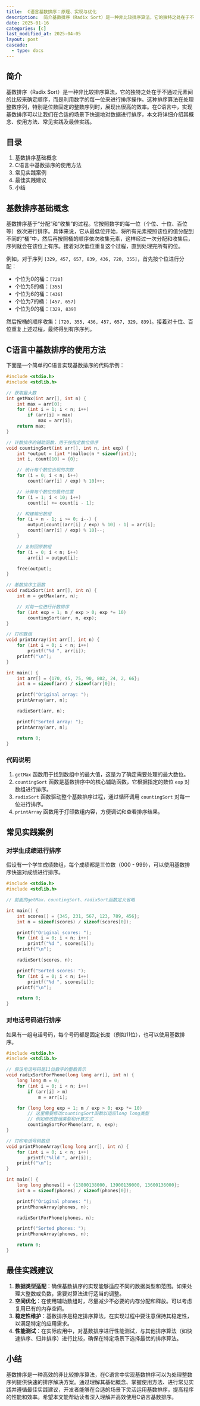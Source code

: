 ```yaml
---
title:  C语言基数排序：原理、实现与优化
description:  简介基数排序（Radix Sort）是一种非比较排序算法，它的独特之处在于不通过元素间的比较来确定顺序，而是利用数字的每一位来进行排序操作。这种排序算法在处理整数序列，特别是位数固定的整数序列时，展现出很高的效率。在C语言中，实现基数排序可以让我们在合适的场景下快速地对数据进行排序，本文将详细介绍其概念、使用方法、常见实践及最佳实践。
date: 2025-01-16
categories: [c]
last_modified_at: 2025-04-05 
layout: post
cascade:
  - type: docs
---
```



## 简介
基数排序（Radix Sort）是一种非比较排序算法，它的独特之处在于不通过元素间的比较来确定顺序，而是利用数字的每一位来进行排序操作。这种排序算法在处理整数序列，特别是位数固定的整数序列时，展现出很高的效率。在C语言中，实现基数排序可以让我们在合适的场景下快速地对数据进行排序，本文将详细介绍其概念、使用方法、常见实践及最佳实践。

## 目录
1. 基数排序基础概念
2. C语言中基数排序的使用方法
3. 常见实践案例
4. 最佳实践建议
5. 小结

## 基数排序基础概念
基数排序基于“分配”和“收集”的过程。它按照数字的每一位（个位、十位、百位等）依次进行排序。具体来说，它从最低位开始，将所有元素按照该位的值分配到不同的“桶”中，然后再按照桶的顺序依次收集元素，这样经过一次分配和收集后，序列就会在该位上有序。接着对次低位重复这个过程，直到处理完所有的位。

例如，对于序列 `[329, 457, 657, 839, 436, 720, 355]`，首先按个位进行分配：
- 个位为0的桶：`[720]`
- 个位为5的桶：`[355]`
- 个位为6的桶：`[436]`
- 个位为7的桶：`[457, 657]`
- 个位为9的桶：`[329, 839]`

然后按桶的顺序收集：`[720, 355, 436, 457, 657, 329, 839]`。接着对十位、百位重复上述过程，最终得到有序序列。

## C语言中基数排序的使用方法
下面是一个简单的C语言实现基数排序的代码示例：

```c
#include <stdio.h>
#include <stdlib.h>

// 获取最大数
int getMax(int arr[], int n) {
    int max = arr[0];
    for (int i = 1; i < n; i++)
        if (arr[i] > max)
            max = arr[i];
    return max;
}

// 计数排序的辅助函数，用于按指定数位排序
void countingSort(int arr[], int n, int exp) {
    int *output = (int *)malloc(n * sizeof(int));
    int i, count[10] = {0};

    // 统计每个数位出现的次数
    for (i = 0; i < n; i++)
        count[(arr[i] / exp) % 10]++;

    // 计算每个数位的最终位置
    for (i = 1; i < 10; i++)
        count[i] += count[i - 1];

    // 构建输出数组
    for (i = n - 1; i >= 0; i--) {
        output[count[(arr[i] / exp) % 10] - 1] = arr[i];
        count[(arr[i] / exp) % 10]--;
    }

    // 复制回原数组
    for (i = 0; i < n; i++)
        arr[i] = output[i];

    free(output);
}

// 基数排序主函数
void radixSort(int arr[], int n) {
    int m = getMax(arr, n);

    // 对每一位进行计数排序
    for (int exp = 1; m / exp > 0; exp *= 10)
        countingSort(arr, n, exp);
}

// 打印数组
void printArray(int arr[], int n) {
    for (int i = 0; i < n; i++)
        printf("%d ", arr[i]);
    printf("\n");
}

int main() {
    int arr[] = {170, 45, 75, 90, 802, 24, 2, 66};
    int n = sizeof(arr) / sizeof(arr[0]);

    printf("Original array: ");
    printArray(arr, n);

    radixSort(arr, n);

    printf("Sorted array: ");
    printArray(arr, n);

    return 0;
}
```

### 代码说明
1. `getMax` 函数用于找到数组中的最大值，这是为了确定需要处理的最大数位。
2. `countingSort` 函数是基数排序中的核心辅助函数，它根据指定的数位 `exp` 对数组进行排序。
3. `radixSort` 函数驱动整个基数排序过程，通过循环调用 `countingSort` 对每一位进行排序。
4. `printArray` 函数用于打印数组内容，方便调试和查看排序结果。

## 常见实践案例
### 对学生成绩进行排序
假设有一个学生成绩数组，每个成绩都是三位数（000 - 999），可以使用基数排序快速对成绩进行排序。

```c
#include <stdio.h>
#include <stdlib.h>

// 前面的getMax、countingSort、radixSort函数定义省略

int main() {
    int scores[] = {345, 231, 567, 123, 789, 456};
    int n = sizeof(scores) / sizeof(scores[0]);

    printf("Original scores: ");
    for (int i = 0; i < n; i++)
        printf("%d ", scores[i]);
    printf("\n");

    radixSort(scores, n);

    printf("Sorted scores: ");
    for (int i = 0; i < n; i++)
        printf("%d ", scores[i]);
    printf("\n");

    return 0;
}
```

### 对电话号码进行排序
如果有一组电话号码，每个号码都是固定长度（例如11位），也可以使用基数排序。

```c
#include <stdio.h>
#include <stdlib.h>

// 假设电话号码是11位数字的整数表示
void radixSortForPhone(long long arr[], int n) {
    long long m = 0;
    for (int i = 0; i < n; i++)
        if (arr[i] > m)
            m = arr[i];

    for (long long exp = 1; m / exp > 0; exp *= 10)
        // 这里需要修改countingSort函数以适应long long类型
        // 例如修改数组类型和计算方式
        countingSortForPhone(arr, n, exp); 
}

// 打印电话号码数组
void printPhoneArray(long long arr[], int n) {
    for (int i = 0; i < n; i++)
        printf("%lld ", arr[i]);
    printf("\n");
}

int main() {
    long long phones[] = {13800138000, 13900139000, 13600136000};
    int n = sizeof(phones) / sizeof(phones[0]);

    printf("Original phones: ");
    printPhoneArray(phones, n);

    radixSortForPhone(phones, n);

    printf("Sorted phones: ");
    printPhoneArray(phones, n);

    return 0;
}
```

## 最佳实践建议
1. **数据类型适配**：确保基数排序的实现能够适应不同的数据类型和范围。如果处理大整数或负数，需要对算法进行适当的调整。
2. **空间优化**：在使用辅助数组时，尽量减少不必要的内存分配和释放。可以考虑复用已有的内存空间。
3. **稳定性维护**：基数排序是稳定排序算法，在实现过程中要注意保持其稳定性，以满足特定的应用需求。
4. **性能测试**：在实际应用中，对基数排序进行性能测试，与其他排序算法（如快速排序、归并排序）进行比较，确保在特定场景下选择最优的排序算法。

## 小结
基数排序是一种高效的非比较排序算法，在C语言中实现基数排序可以为处理整数序列提供快速的排序解决方案。通过理解其基础概念、掌握使用方法、进行常见实践并遵循最佳实践建议，开发者能够在合适的场景下灵活运用基数排序，提高程序的性能和效率。希望本文能帮助读者深入理解并高效使用C语言基数排序。